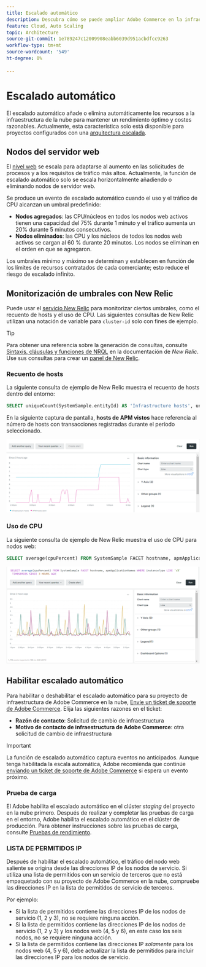 ```yaml
---
title: Escalado automático
description: Descubra cómo se puede ampliar Adobe Commerce en la infraestructura en la nube para satisfacer las demandas de recursos.
feature: Cloud, Auto Scaling
topic: Architecture
source-git-commit: 1e789247c12009908eabb6039d951acbdfcc9263
workflow-type: tm+mt
source-wordcount: '549'
ht-degree: 0%

---
```


# Escalado automático

El escalado automático añade o elimina automáticamente los recursos a la infraestructura de la nube para mantener un rendimiento óptimo y costes razonables. Actualmente, esta característica solo está disponible para proyectos configurados con una [arquitectura escalada](scaled-architecture.md).

## Nodos del servidor web

El [nivel web](scaled-architecture.md#web-tier) se escala para adaptarse al aumento en las solicitudes de procesos y a los requisitos de tráfico más altos. Actualmente, la función de escalado automático solo se escala horizontalmente añadiendo o eliminando nodos de servidor web.

Se produce un evento de escalado automático cuando el uso y el tráfico de CPU alcanzan un umbral predefinido:

- **Nodos agregados**: las CPU/núcleos en todos los nodos web activos tienen una capacidad del 75% durante 1 minuto y el tráfico aumenta un 20% durante 5 minutos consecutivos.
- **Nodos eliminados**: las CPU y los núcleos de todos los nodos web activos se cargan al 60 % durante 20 minutos. Los nodos se eliminan en el orden en que se agregaron.

Los umbrales mínimo y máximo se determinan y establecen en función de los límites de recursos contratados de cada comerciante; esto reduce el riesgo de escalado infinito.

## Monitorización de umbrales con New Relic

Puede usar el [servicio New Relic](../monitor/new-relic-service.md) para monitorizar ciertos umbrales, como el recuento de hosts y el uso de CPU. Las siguientes consultas de New Relic utilizan una notación de variable para `cluster-id` solo con fines de ejemplo.

>[!TIP]
>
>Para obtener una referencia sobre la generación de consultas, consulte [Sintaxis, cláusulas y funciones de NRQL](https://docs.newrelic.com/docs/query-your-data/nrql-new-relic-query-language/get-started/nrql-syntax-clauses-functions/) en la documentación de _New Relic_.
>Use sus consultas para crear un [panel de New Relic](https://docs.newrelic.com/docs/query-your-data/explore-query-data/dashboards/introduction-dashboards/).

### Recuento de hosts

La siguiente consulta de ejemplo de New Relic muestra el recuento de hosts dentro del entorno:

```sql
SELECT uniqueCount(SystemSample.entityId) AS 'Infrastructure hosts', uniqueCount(Transaction.host) AS 'APM hosts seen' FROM SystemSample, Transaction where (Transaction.appName = 'cluster-id_stg' AND Transaction.transactionType = 'Web') OR SystemSample.apmApplicationNames LIKE '%|cluster-id_stg|%' TIMESERIES SINCE 3 HOURS AGO
```

En la siguiente captura de pantalla, **hosts de APM vistos** hace referencia al número de hosts con transacciones registradas durante el período seleccionado.

![Número de hosts de New Relic](../../assets/new-relic/host-count.png)

### Uso de CPU

La siguiente consulta de ejemplo de New Relic muestra el uso de CPU para nodos web:

```sql
SELECT average(cpuPercent) FROM SystemSample FACET hostname, apmApplicationNames WHERE instanceType LIKE 'c%' TIMESERIES SINCE 3 HOURS AGO
```

![Uso de CPU en los nodos web de New Relic](../../assets/new-relic/web-node-cpu-usage.png)

## Habilitar escalado automático

Para habilitar o deshabilitar el escalado automático para su proyecto de infraestructura de Adobe Commerce en la nube, [Envíe un ticket de soporte de Adobe Commerce](https://experienceleague.adobe.com/docs/commerce-knowledge-base/kb/help-center-guide/magento-help-center-user-guide.html#submit-ticket). Elija las siguientes razones en el ticket:

- **Razón de contacto**: Solicitud de cambio de infraestructura
- **Motivo de contacto de infraestructura de Adobe Commerce**: otra solicitud de cambio de infraestructura

>[!IMPORTANT]
>
>La función de escalado automático captura eventos no anticipados. Aunque tenga habilitada la escala automática, Adobe recomienda que continúe [enviando un ticket de soporte de Adobe Commerce](https://experienceleague.adobe.com/docs/commerce-knowledge-base/kb/help-center-guide/magento-help-center-user-guide.html#submit-ticket) si espera un evento próximo.

### Prueba de carga

El Adobe habilita el escalado automático en el clúster _staging_ del proyecto en la nube primero. Después de realizar y completar las pruebas de carga en el entorno, Adobe habilita el escalado automático en el clúster de producción. Para obtener instrucciones sobre las pruebas de carga, consulte [Pruebas de rendimiento](../launch/checklist.md#performance-testing).

### LISTA DE PERMITIDOS IP

Después de habilitar el escalado automático, el tráfico del nodo web saliente se origina desde las direcciones IP de los nodos de servicio. Si utiliza una lista de permitidos con un servicio de terceros que no está empaquetado con su proyecto de Adobe Commerce en la nube, compruebe las direcciones IP en la lista de permitidos de servicio de terceros.

Por ejemplo:

- Si la lista de permitidos contiene las direcciones IP de los nodos de servicio (1, 2 y 3), no se requiere ninguna acción.
- Si la lista de permitidos contiene las direcciones IP de los nodos de servicio (1, 2 y 3) y los nodos web (4, 5 y 6), en este caso los seis nodos, no se requiere ninguna acción.
- Si la lista de permitidos contiene las direcciones IP _solamente_ para los nodos web (4, 5 y 6), debe actualizar la lista de permitidos para incluir las direcciones IP para los nodos de servicio.
